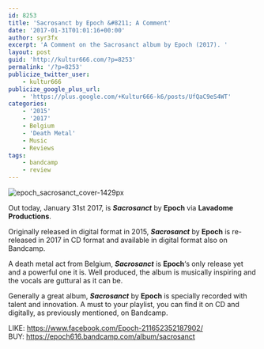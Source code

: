 ```yaml
---
id: 8253
title: 'Sacrosanct by Epoch &#8211; A Comment'
date: '2017-01-31T01:01:16+00:00'
author: syr3fx
excerpt: 'A Comment on the Sacrosanct album by Epoch (2017). '
layout: post
guid: 'http://kultur666.com/?p=8253'
permalink: '/?p=8253'
publicize_twitter_user:
    - kultur666
publicize_google_plus_url:
    - 'https://plus.google.com/+Kultur666-k6/posts/UfQaC9eS4WT'
categories:
    - '2015'
    - '2017'
    - Belgium
    - 'Death Metal'
    - Music
    - Reviews
tags:
    - bandcamp
    - review
---
```


![epoch_sacrosanct_cover-1429px](http://localhost:8080/wp-content/uploads/2017/01/epoch_sacrosanct_cover-1429px.jpg?w=680)

Out today, January 31st 2017, is ***Sacrosanct*** by **Epoch** via **Lavadome Productions**.

Originally released in digital format in 2015, ***Sacrosanct*** by **Epoch** is re-released in 2017 in CD format and available in digital format also on Bandcamp.

A death metal act from Belgium, ***Sacrosanct*** is **Epoch**‘s only release yet and a powerful one it is. Well produced, the album is musically inspiring and the vocals are guttural as it can be.

Generally a great album, ***Sacrosanct*** by **Epoch** is specially recorded with talent and innovation. A must to your playlist, you can find it on CD and digitally, as previously mentioned, on Bandcamp.

LIKE: <https://www.facebook.com/Epoch-211652352187902/>  
BUY: <https://epoch616.bandcamp.com/album/sacrosanct>